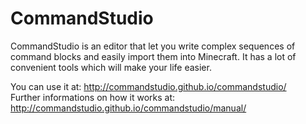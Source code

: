 # CommandStudio

CommandStudio is an editor that let you write complex sequences of command blocks and easily import them into Minecraft. It has a lot of convenient tools which will make your life easier.

You can use it at: http://commandstudio.github.io/commandstudio/<br>
Further informations on how it works at: http://commandstudio.github.io/commandstudio/manual/
